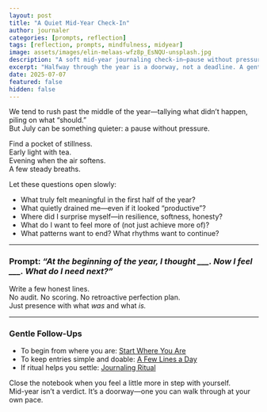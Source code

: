 ```yaml
---
layout: post
title: "A Quiet Mid-Year Check-In"
author: journaler
categories: [prompts, reflection]
tags: [reflection, prompts, mindfulness, midyear]
image: assets/images/elin-melaas-wfz8p_EsNQU-unsplash.jpg
description: "A soft mid-year journaling check-in—pause without pressure, notice what held meaning, what drained you, and what you need next."
excerpt: "Halfway through the year is a doorway, not a deadline. A gentle pause to ask: How am I, really?"
date: 2025-07-07
featured: false
hidden: false
---
```


We tend to rush past the middle of the year—tallying what didn’t happen, piling on what “should.”  
But July can be something quieter: a pause without pressure.

Find a pocket of stillness.  
Early light with tea.  
Evening when the air softens.  
A few steady breaths.

Let these questions open slowly:

- What truly felt meaningful in the first half of the year?  
- What quietly drained me—even if it looked “productive”?  
- Where did I surprise myself—in resilience, softness, honesty?  
- What do I want to feel more of (not just achieve more of)?  
- What patterns want to end? What rhythms want to continue?  

---

### Prompt: *“At the beginning of the year, I thought ___. Now I feel ___. What do I need next?”*

Write a few honest lines.  
No audit. No scoring. No retroactive perfection plan.  
Just presence with what *was* and what *is.*

---

### Gentle Follow-Ups

- To begin from where you are: [Start Where You Are](/start-where-you-are/)  
- To keep entries simple and doable: [A Few Lines a Day](/a-few-lines-a-day/)  
- If ritual helps you settle: [Journaling Ritual](/journaling-ritual/)

Close the notebook when you feel a little more in step with yourself.  
Mid-year isn’t a verdict. It’s a doorway—one you can walk through at your own pace.
